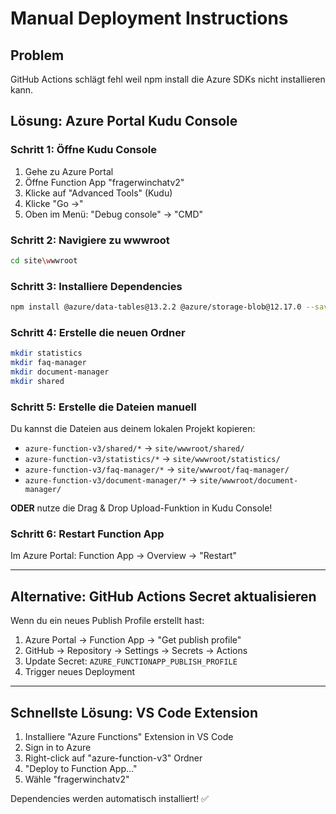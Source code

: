 # Manual Deployment Instructions

## Problem
GitHub Actions schlägt fehl weil npm install die Azure SDKs nicht installieren kann.

## Lösung: Azure Portal Kudu Console

### Schritt 1: Öffne Kudu Console
1. Gehe zu Azure Portal
2. Öffne Function App "fragerwinchatv2"
3. Klicke auf "Advanced Tools" (Kudu)
4. Klicke "Go →"
5. Oben im Menü: "Debug console" → "CMD"

### Schritt 2: Navigiere zu wwwroot
```bash
cd site\wwwroot
```

### Schritt 3: Installiere Dependencies
```bash
npm install @azure/data-tables@13.2.2 @azure/storage-blob@12.17.0 --save
```

### Schritt 4: Erstelle die neuen Ordner
```bash
mkdir statistics
mkdir faq-manager  
mkdir document-manager
mkdir shared
```

### Schritt 5: Erstelle die Dateien manuell

Du kannst die Dateien aus deinem lokalen Projekt kopieren:
- `azure-function-v3/shared/*` → `site/wwwroot/shared/`
- `azure-function-v3/statistics/*` → `site/wwwroot/statistics/`
- `azure-function-v3/faq-manager/*` → `site/wwwroot/faq-manager/`
- `azure-function-v3/document-manager/*` → `site/wwwroot/document-manager/`

**ODER** nutze die Drag & Drop Upload-Funktion in Kudu Console!

### Schritt 6: Restart Function App
Im Azure Portal: Function App → Overview → "Restart"

---

## Alternative: GitHub Actions Secret aktualisieren

Wenn du ein neues Publish Profile erstellt hast:

1. Azure Portal → Function App → "Get publish profile"
2. GitHub → Repository → Settings → Secrets → Actions
3. Update Secret: `AZURE_FUNCTIONAPP_PUBLISH_PROFILE`
4. Trigger neues Deployment

---

## Schnellste Lösung: VS Code Extension

1. Installiere "Azure Functions" Extension in VS Code
2. Sign in to Azure
3. Right-click auf "azure-function-v3" Ordner
4. "Deploy to Function App..."
5. Wähle "fragerwinchatv2"

Dependencies werden automatisch installiert! ✅

